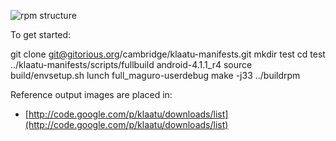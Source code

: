 ![rpm structure](https://chart.googleapis.com/chart?cht=gv&chs=500x300&chl=digraph%20G%20{%20upstream_sources%20-%3E%20sysroot%20[weight=8];%20sysroot%20-%3E%20gcc_rpm%20sysroot%20-%3E%20devel_rpm%20sysroot%20-%3E%20devel_static_libraries_rpm%20sysroot%20-%3E%20orig_flash_files_rpm%20gcc_rpm%20-%3E%20work_area%20devel_rpm%20-%3E%20work_area%20devel_static_libraries_rpm%20-%3E%20work_area%20[style=dotted];%20work_area%20-%3E%20flash_files%20})

To get started:

git clone git@gitorious.org/cambridge/klaatu-manifests.git
mkdir test
cd test
../klaatu-manifests/scripts/fullbuild android-4.1.1_r4
source build/envsetup.sh
lunch full_maguro-userdebug
make -j33
../buildrpm


Reference output images are placed in:
   * [http://code.google.com/p/klaatu/downloads/list](http://code.google.com/p/klaatu/downloads/list)


